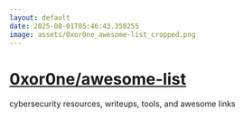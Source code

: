 ```yaml
---
layout: default
date: 2025-08-01T05:46:43.358255
image: assets/0xor0ne_awesome-list_cropped.png
---
```


# [0xor0ne/awesome-list](https://github.com/0xor0ne/awesome-list)

cybersecurity resources, writeups, tools, and awesome links
